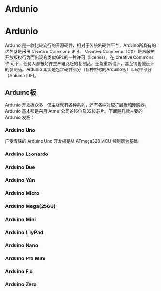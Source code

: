 # Ardunio
# Ardunio
Arduino 是一款比较流行的开源硬件，相对于传统的硬件平台，Arduino所具有的优势就是采用 Creative Commons 许可。 Creative Commons（CC）是为保护开放版权行为而出现的类似GPL的一种许可（license）。在 Creative Commons许 可下，任何人都被允许生产电路板的复制品，还能重新设计，甚至销售原设计的复制品。Ardunio 其实是包含硬件部分（各种型号的Arduino板）和软件部分（Arduino IDE)。
## Arduino板
Ardunio 开发板众多，仅主板就有各种系列，还有各种对应扩展板和传感器。Ardunio 基本都是采用 Atmel 公司的16位及32位芯片。下面是几款主要的Ardunio 发板：
### Arduino Uno
广受青睐的 Arduino Uno 开发板是以 ATmega328 MCU 控制器为基础。

### Arduino Leonardo

### Arduino Due

### Arduino Yún

### Arduino Micro

### Arduino Mega(2560)

### Arduino Mini

### Arduino LilyPad

### Arduino Nano

### Arduino Pro Mini

### Arduino Fio

### Arduino Zero


